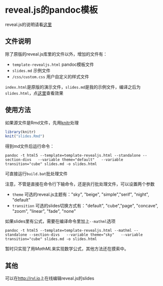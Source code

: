 # reveal.js的pandoc模板

reveal.js的说明请看[这里](https://github.com/hakimel/reveal.js/blob/master/README.md)

## 文件说明

除了原版的reveal.js库里的文件以外，增加的文件有：

- `template-revealjs.html`  pandoc模板文件
- `slides.md`  示例文件
- `/css/custom.css` 用户自定义的样式文件

`index.html`是原版的演示文件，`slides.md`是我的示例文件，编译之后为`slides.html`，点[这里](http://yanping.me/reveal.js-with-pandoc/slides.html)查看效果

## 使用方法

如果源文件是Rmd文件，先用[knitr](https://github.com/yihui/knitr)处理

```r
library(knitr)
knit("slides.Rmd")
```

得到md文件后运行命令：

```
pandoc -t html5 --template=template-revealjs.html --standalone --section-divs   --variable theme="default"   --variable transition="cube" slides.md -o slides.html
```

可直接运行`build.bat`批处理文件

注意，不管是直接在命令行下输命令，还是执行批处理文件，可以设置两个参数

- `theme` 可选的reveal.js主题有："sky", "beige", "simple","serif", "night", "default"
- `transition` 可选的slides切换方式有："default", "cube","page", "concave", "zoom", "linear", "fade", "none"

如果slides里有公式，需要在编译命令里加上`--mathml`选项

```
pandoc -t html5 --template=template-revealjs.html --mathml --standalone --section-divs   --variable theme="sky"   --variable transition="cube" slides.md -o slides.html
```
暂时只实现了用*MathML*来实现数学公式，其他方法还在摸索中。

## 其他

可以在<http://rvl.io>上在线编辑reveal.js的slides

